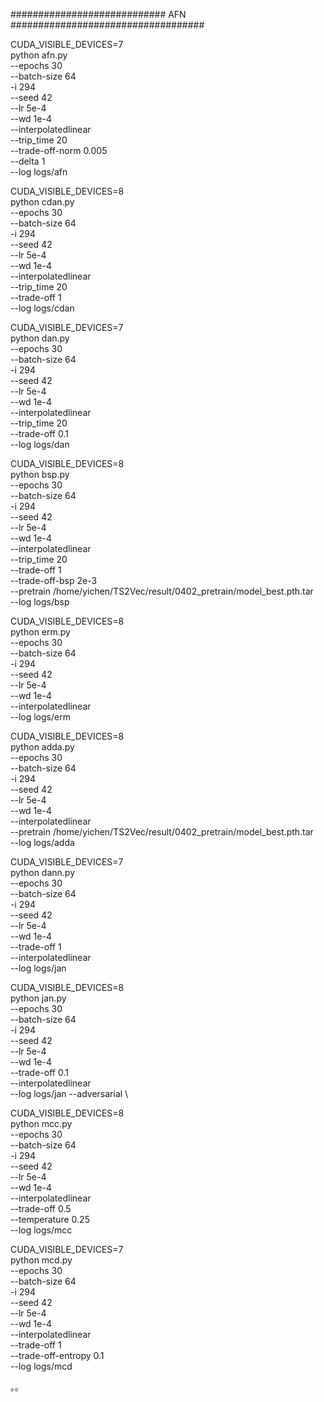 


############################ AFN ###################################


CUDA_VISIBLE_DEVICES=7 \
python afn.py \
--epochs 30 \
--batch-size 64 \
-i 294 \
--seed 42 \
--lr 5e-4 \
--wd 1e-4 \
--interpolatedlinear \
--trip_time 20 \
--trade-off-norm 0.005 \
--delta 1 \
--log logs/afn



CUDA_VISIBLE_DEVICES=8 \
python cdan.py \
--epochs 30 \
--batch-size 64 \
-i 294 \
--seed 42 \
--lr 5e-4 \
--wd 1e-4 \
--interpolatedlinear \
--trip_time 20 \
--trade-off 1 \
--log logs/cdan



CUDA_VISIBLE_DEVICES=7 \
python dan.py \
--epochs 30 \
--batch-size 64 \
-i 294 \
--seed 42 \
--lr 5e-4 \
--wd 1e-4 \
--interpolatedlinear \
--trip_time 20 \
--trade-off 0.1 \
--log logs/dan




CUDA_VISIBLE_DEVICES=8 \
python bsp.py \
--epochs 30 \
--batch-size 64 \
-i 294 \
--seed 42 \
--lr 5e-4 \
--wd 1e-4 \
--interpolatedlinear \
--trip_time 20 \
--trade-off 1 \
--trade-off-bsp 2e-3 \
--pretrain /home/yichen/TS2Vec/result/0402_pretrain/model_best.pth.tar \
--log logs/bsp




CUDA_VISIBLE_DEVICES=8 \
python erm.py \
--epochs 30 \
--batch-size 64 \
-i 294 \
--seed 42 \
--lr 5e-4 \
--wd 1e-4 \
--interpolatedlinear \
--log logs/erm




CUDA_VISIBLE_DEVICES=8 \
python adda.py \
--epochs 30 \
--batch-size 64 \
-i 294 \
--seed 42 \
--lr 5e-4 \
--wd 1e-4 \
--interpolatedlinear \
--pretrain /home/yichen/TS2Vec/result/0402_pretrain/model_best.pth.tar \
--log logs/adda




CUDA_VISIBLE_DEVICES=7 \
python dann.py \
--epochs 30 \
--batch-size 64 \
-i 294 \
--seed 42 \
--lr 5e-4 \
--wd 1e-4 \
--trade-off 1 \
--interpolatedlinear \
--log logs/jan






CUDA_VISIBLE_DEVICES=8 \
python jan.py \
--epochs 30 \
--batch-size 64 \
-i 294 \
--seed 42 \
--lr 5e-4 \
--wd 1e-4 \
--trade-off 0.1 \
--interpolatedlinear \
--log logs/jan
--adversarial \




CUDA_VISIBLE_DEVICES=8 \
python mcc.py \
--epochs 30 \
--batch-size 64 \
-i 294 \
--seed 42 \
--lr 5e-4 \
--wd 1e-4 \
--interpolatedlinear \
--trade-off 0.5 \
--temperature 0.25 \
--log logs/mcc



CUDA_VISIBLE_DEVICES=7 \
python mcd.py \
--epochs 30 \
--batch-size 64 \
-i 294 \
--seed 42 \
--lr 5e-4 \
--wd 1e-4 \
--interpolatedlinear \
--trade-off 1 \
--trade-off-entropy 0.1 \
--log logs/mcd




。。

